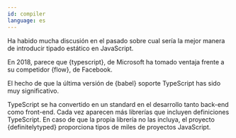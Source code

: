 ```yaml
---
id: compiler  
language: es
---
```


Ha habido mucha discusión en el pasado sobre cual sería la mejor manera de introducir tipado estático en JavaScript.

En 2018, parece que {typescript}, de Microsoft ha tomado ventaja frente a su competidor {flow}, de Facebook.

El hecho de que la última versión de {babel} soporte TypeScript has sido muy significativo.

TypeScript se ha convertido en un standard en el desarrollo tanto back-end como front-end. Cada vez aparecen más librerías que incluyen definiciones TypeScript. En caso de que la propia librería no las incluya, el proyecto {definitelytyped} proporciona tipos de miles de proyectos JavaScript.
